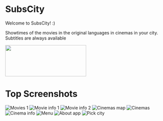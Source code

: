 # SubsCity
Welcome to SubsCity! :)

Showtimes of the movies in the original languages in cinemas in your city. Subtitles are always available

<img src="https://play.google.com/intl/en_us/badges/images/generic/en_badge_web_generic.png" width="258" height="100" />

# Top Screenshots
![Movies 1](/screenshots/Dark/Movies%201.png) ![Movie info 1](/screenshots/Dark/Movie%20info%201.png) ![Movie info 2](/screenshots/Dark/Movie%20info%202.png)
![Cinemas map](/screenshots/Dark/Cinemas%20map.png) ![Cinemas](/screenshots/Dark/Cinemas.png) ![Cinema info](/screenshots/Dark/Cinema%20info.png)
![Menu](/screenshots/Dark/Menu.png) ![About app](/screenshots/Dark/About%20the%20app.png) ![Pick city](/screenshots/Dark/Pick%20a%20city.png)